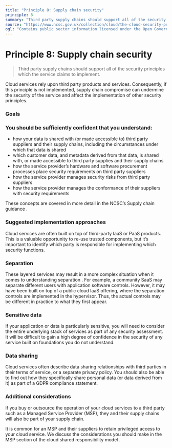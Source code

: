 ```yaml
---
title: "Principle 8: Supply chain security"
principle: 8
summary: "Third party supply chains should support all of the security principles which the service claims to implement."
source: "https://www.ncsc.gov.uk/collection/cloud/the-cloud-security-principles/principle-8-supply-chain-security"
ogl: "Contains public sector information licensed under the Open Government Licence v3.0. https://www.nationalarchives.gov.uk/doc/open-government-licence/version/3/"
---
```


# Principle 8: Supply chain security

> Third party supply chains should support all of the security principles which the service claims to implement.

Cloud services rely upon third party products and services. Consequently, if this principle is not implemented, supply chain compromise can undermine the security of the service and affect the implementation of other security principles.

### Goals

### You should be sufficiently confident that you understand:

- how your data is shared with (or made accessible to) third party suppliers and their supply chains, including the circumstances under which that data is shared
- which customer data, and metadata derived from that data, is shared with, or made accessible to third party supplies and their supply chains
- how the service provider’s hardware and software procurement processes place security requirements on third party suppliers
- how the service provider manages security risks from third party suppliers
- how the service provider manages the conformance of their suppliers with security requirements

These concepts are covered in more detail in the NCSC’s Supply chain guidance .

### Suggested implementation approaches

Cloud services are often built on top of third-party IaaS or PaaS products. This is a valuable opportunity to re-use trusted components, but it’s important to identify which party is responsible for implementing which security functions.

### Separation

These layered services may result in a more complex situation when it comes to understanding separation . For example, a community SaaS may separate different users with application software controls. However, it may have been built on top of a public cloud IaaS offering, where the separation controls are implemented in the hypervisor. Thus, the actual controls may be different in practice to what they first appear.

### Sensitive data

If your application or data is particularly sensitive, you will need to consider the entire underlying stack of services as part of any security assessment. It will be difficult to gain a high degree of confidence in the security of any service built on foundations you do not understand.

### Data sharing

Cloud services often describe data sharing relationships with third parties in their terms of service, or a separate privacy policy. You should also be able to find out how they specifically share personal data (or data derived from it) as part of a GDPR compliance statement.

### Additional considerations

If you buy or outsource the operation of your cloud services to a third party such as a Managed Service Provider (MSP), they and their supply chains will also be part of your supply chain.

It is common for an MSP and their suppliers to retain privileged access to your cloud service. We discuss the considerations you should make in the MSP section of the cloud shared responsibility model .
